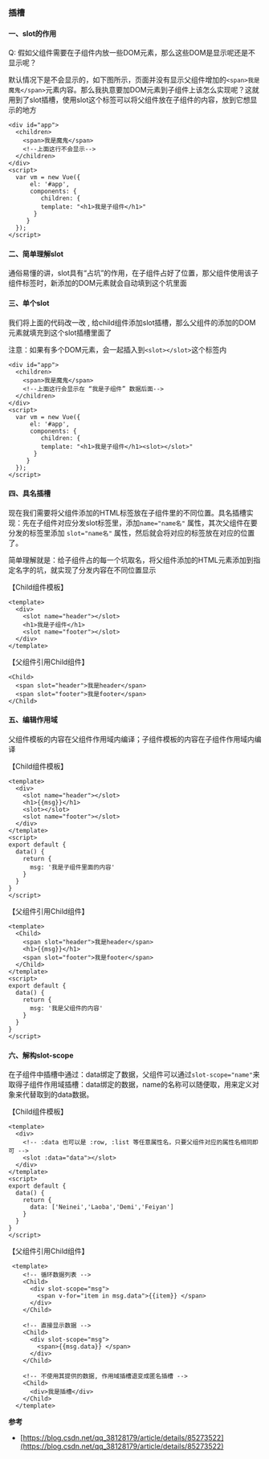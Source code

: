 ### 插槽

#### 一、slot的作用

Q: 假如父组件需要在子组件内放一些DOM元素，那么这些DOM是显示呢还是不显示呢？

默认情况下是不会显示的，如下图所示，页面并没有显示父组件增加的`<span>我是魔鬼</span>`元素内容。那么我执意要加DOM元素到子组件上该怎么实现呢？这就用到了slot插槽，使用slot这个标签可以将父组件放在子组件的内容，放到它想显示的地方

```vue
<div id="app">  
  <children>  
    <span>我是魔鬼</span>  
    <!--上面这行不会显示-->  
  </children>  
</div>  
<script>  
  var vm = new Vue({  
      el: '#app',  
      components: {  
         children: {   
         template: "<h1>我是子组件</h1>"  
       }  
     }  
  });  
</script> 
```

#### 二、简单理解slot

通俗易懂的讲，slot具有“占坑”的作用，在子组件占好了位置，那父组件使用该子组件标签时，新添加的DOM元素就会自动填到这个坑里面

#### 三、单个slot

我们将上面的代码改一改 , 给child组件添加slot插槽，那么父组件的添加的DOM元素就填充到这个slot插槽里面了

注意：如果有多个DOM元素，会一起插入到`<slot></slot>`这个标签内

```vue
<div id="app">  
  <children>  
    <span>我是魔鬼</span>  
    <!--上面这行会显示在 “我是子组件” 数据后面-->  
  </children>  
</div>  
<script>  
  var vm = new Vue({  
      el: '#app',  
      components: {  
         children: {   
         template: "<h1>我是子组件</h1><slot></slot>"  
       }  
     }  
  });  
</script>
```

#### 四、具名插槽

现在我们需要将父组件添加的HTML标签放在子组件里的不同位置。具名插槽实现：先在子组件对应分发slot标签里，添加`name="name名"` 属性，其次父组件在要分发的标签里添加 `slot="name名"` 属性，然后就会将对应的标签放在对应的位置了。

简单理解就是：给子组件占的每一个坑取名，将父组件添加的HTML元素添加到指定名字的坑，就实现了分发内容在不同位置显示

【Child组件模板】

```vue
<template>
  <div>
    <slot name="header"></slot>
    <h1>我是子组件</h1>
    <slot name="footer"></slot>
  </div>
</template>
```

【父组件引用Child组件】

```vue
<Child>
  <span slot="header">我是header</span>
  <span slot="footer">我是footer</span>
</Child>
```

#### 五、编辑作用域

父组件模板的内容在父组件作用域内编译；子组件模板的内容在子组件作用域内编译

【Child组件模板】

```vue
<template>
  <div>
    <slot name="header"></slot>
    <h1>{{msg}}</h1>
    <slot></slot>
    <slot name="footer"></slot>
  </div>
</template>
<script>
export default {
  data() {
    return {
      msg: '我是子组件里面的内容'
    }
  }
}
</script>
```

【父组件引用Child组件】

```vue
<template>
  <Child>
    <span slot="header">我是header</span>
    <h1>{{msg}}</h1>
    <span slot="footer">我是footer</span>
  </Child>
</template>
<script>
export default {
  data() {
    return {
      msg: '我是父组件的内容'
    }
  }
}
</script>
```

#### 六、解构slot-scope

在子组件中插槽中通过：data绑定了数据，父组件可以通过`slot-scope="name"`来取得子组件作用域插槽：data绑定的数据，name的名称可以随便取，用来定义对象来代替取到的data数据。

【Child组件模板】

```vue
<template>
  <div>
    <!-- :data 也可以是 :row, :list 等任意属性名，只要父组件对应的属性名相同即可 -->
    <slot :data="data"></slot>
  </div>
</template>
<script>
export default {
  data() {
    return {
      data: ['Neinei','Laoba','Demi','Feiyan']
    }
  }
}
</script>
```

【父组件引用Child组件】

```vue
 <template>
    <!-- 循环数据列表 -->
    <Child>
      <div slot-scope="msg">
        <span v-for="item in msg.data">{{item}} </span>
      </div>
    </Child>
 
    <!-- 直接显示数据 -->
    <Child>
      <div slot-scope="msg">
        <span>{{msg.data}} </span>
      </div>
    </Child>
 
    <!-- 不使用其提供的数据, 作用域插槽退变成匿名插槽 -->
    <Child>
      <div>我是插槽</div>
    </Child>
  </template>
```





**参考**

- [https://blog.csdn.net/qq_38128179/article/details/85273522](https://blog.csdn.net/qq_38128179/article/details/85273522)